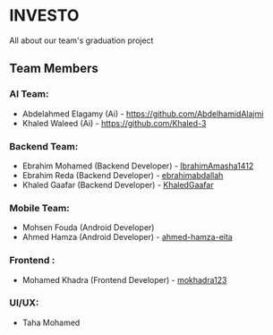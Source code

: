 # INVESTO

All about our team's graduation project

## Team Members

### AI Team:
- Abdelahmed Elagamy (Ai) - https://github.com/AbdelhamidAlajmi
- Khaled Waleed (Ai) - https://github.com/Khaled-3

### Backend Team:
- Ebrahim Mohamed (Backend Developer) - [IbrahimAmasha1412](https://github.com/IbrahimAmasha1412)
- Ebrahim Reda (Backend Developer) - [ebrahimabdallah](https://github.com/ebrahimabdallah)
- Khaled Gaafar (Backend Developer) - [KhaledGaafar](https://github.com/KhaledGaafar)

### Mobile Team:
- Mohsen Fouda (Android Developer)
- Ahmed Hamza (Android Developer) - [ahmed-hamza-eita](https://github.com/ahmed-hamza-eita)

### Frontend :
- Mohamed Khadra (Frontend Developer) - [mokhadra123](https://github.com/mokhadra123)

### UI/UX:
- Taha Mohamed
